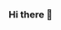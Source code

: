 
### Hi there 👋

<!-- <img align="right" src="https://github-readme-stats.vercel.app/api?username=Wster11&show_icons=true&icon_color=2f80ed&text_color=718096&bg_color=ffffff&hide_title=true" /> -->



<!--
**Wster11/Wster11** is a ✨ _special_ ✨ repository because its `README.md` (this file) appears on your GitHub profile.

Here are some ideas to get you started:

- 🔭 I’m currently working on ...
- 🌱 I’m currently learning ...
- 👯 I’m looking to collaborate on ...
- 🤔 I’m looking for help with ...
- 💬 Ask me about ...
- 📫 How to reach me: ...
- 😄 Pronouns: ...
- ⚡ Fun fact: ...
-->

